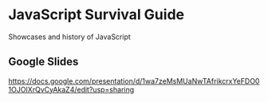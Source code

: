 # JavaScript Survival Guide

Showcases and history of JavaScript

## Google Slides
https://docs.google.com/presentation/d/1wa7zeMsMUaNwTAfrikcrxYeFDO01OJOIXrQvCyAkaZ4/edit?usp=sharing